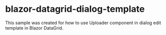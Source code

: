 # blazor-datagrid-dialog-template

This sample was created for how to use Uploader component in dialog edit template in Blazor DataGrid.